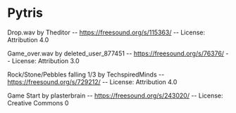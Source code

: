 # Pytris


Drop.wav by Theditor -- https://freesound.org/s/115363/ -- License: Attribution 4.0

Game_over.wav by deleted_user_877451 -- https://freesound.org/s/76376/ -- License: Attribution 3.0

Rock/Stone/Pebbles falling 1/3 by TechspiredMinds -- https://freesound.org/s/729212/ -- License: Attribution 4.0

Game Start by plasterbrain -- https://freesound.org/s/243020/ -- License: Creative Commons 0
